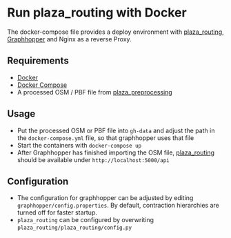 # Run plaza_routing with Docker

The docker-compose file provides a deploy environment with [plaza_routing](https://github.com/PlazaRoute/plazaroute/tree/master/plaza_routing), [Graphhopper](https://github.com/graphhopper/graphhopper) and Nginx as a reverse Proxy.

## Requirements
* [Docker](https://www.docker.com/)
* [Docker Compose](https://docs.docker.com/compose/)
* A processed OSM / PBF file from [plaza_preprocessing](https://github.com/PlazaRoute/plazaroute/tree/master/plaza_preprocessing)

## Usage
* Put the processed OSM or PBF file into `gh-data` and adjust the path in the `docker-compose.yml` file, so that graphhopper uses that file
* Start the containers with `docker-compose up`
* After Graphhopper has finished importing the OSM file, [plaza_routing](https://github.com/PlazaRoute/plazaroute/tree/master/plaza_routing) should be available under `http://localhost:5000/api`

## Configuration
* The configuration for graphhopper can be adjusted by editing `graphhopper/config.properties`. By default, contraction hierarchies are turned off for faster startup.
* `plaza_routing` can be configured by overwriting `plaza_routing/plaza_routing/config.py`